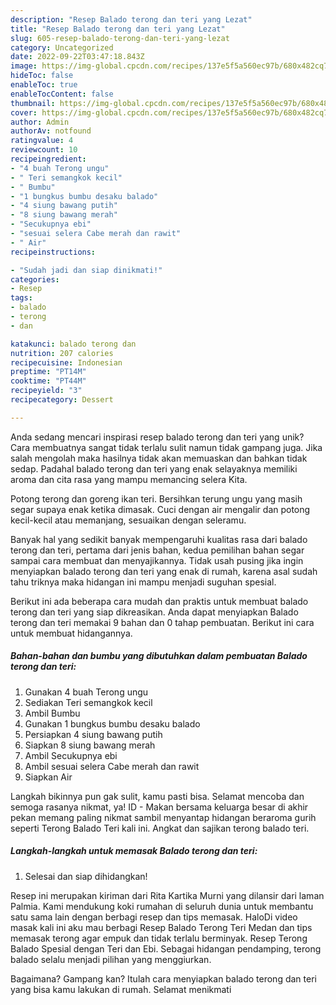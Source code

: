 ```yaml
---
description: "Resep Balado terong dan teri yang Lezat"
title: "Resep Balado terong dan teri yang Lezat"
slug: 605-resep-balado-terong-dan-teri-yang-lezat
category: Uncategorized
date: 2022-09-22T03:47:18.843Z
image: https://img-global.cpcdn.com/recipes/137e5f5a560ec97b/680x482cq70/balado-terong-dan-teri-foto-resep-utama.jpg
hideToc: false
enableToc: true
enableTocContent: false
thumbnail: https://img-global.cpcdn.com/recipes/137e5f5a560ec97b/680x482cq70/balado-terong-dan-teri-foto-resep-utama.jpg
cover: https://img-global.cpcdn.com/recipes/137e5f5a560ec97b/680x482cq70/balado-terong-dan-teri-foto-resep-utama.jpg
author: Admin
authorAv: notfound
ratingvalue: 4
reviewcount: 10
recipeingredient:
- "4 buah Terong ungu"
- " Teri semangkok kecil"
- " Bumbu"
- "1 bungkus bumbu desaku balado"
- "4 siung bawang putih"
- "8 siung bawang merah"
- "Secukupnya ebi"
- "sesuai selera Cabe merah dan rawit"
- " Air"
recipeinstructions:

- "Sudah jadi dan siap dinikmati!"
categories:
- Resep
tags:
- balado
- terong
- dan

katakunci: balado terong dan 
nutrition: 207 calories
recipecuisine: Indonesian
preptime: "PT14M"
cooktime: "PT44M"
recipeyield: "3"
recipecategory: Dessert

---
```





Anda sedang mencari inspirasi resep balado terong dan teri yang unik? Cara membuatnya sangat tidak terlalu sulit namun tidak gampang juga. Jika salah mengolah maka hasilnya tidak akan memuaskan dan bahkan tidak sedap. Padahal balado terong dan teri yang enak selayaknya memiliki aroma dan cita rasa yang mampu memancing selera Kita.





Potong terong dan goreng ikan teri. Bersihkan terung ungu yang masih segar supaya enak ketika dimasak. Cuci dengan air mengalir dan potong kecil-kecil atau memanjang, sesuaikan dengan seleramu.

Banyak hal yang sedikit banyak mempengaruhi kualitas rasa dari balado terong dan teri, pertama dari jenis bahan, kedua pemilihan bahan segar sampai cara membuat dan menyajikannya. Tidak usah pusing jika ingin menyiapkan balado terong dan teri yang enak di rumah, karena asal sudah tahu triknya maka hidangan ini mampu menjadi suguhan spesial.






Berikut ini ada beberapa cara mudah dan praktis untuk membuat balado terong dan teri yang siap dikreasikan. Anda dapat menyiapkan Balado terong dan teri memakai 9 bahan dan 0 tahap pembuatan. Berikut ini cara untuk membuat hidangannya.

<!--inarticleads1-->

##### Bahan-bahan dan bumbu yang dibutuhkan dalam pembuatan Balado terong dan teri:

1. Gunakan 4 buah Terong ungu
1. Sediakan  Teri semangkok kecil
1. Ambil  Bumbu
1. Gunakan 1 bungkus bumbu desaku balado
1. Persiapkan 4 siung bawang putih
1. Siapkan 8 siung bawang merah
1. Ambil Secukupnya ebi
1. Ambil sesuai selera Cabe merah dan rawit
1. Siapkan  Air


Langkah bikinnya pun gak sulit, kamu pasti bisa. Selamat mencoba dan semoga rasanya nikmat, ya! ID - Makan bersama keluarga besar di akhir pekan memang paling nikmat sambil menyantap hidangan beraroma gurih seperti Terong Balado Teri kali ini. Angkat dan sajikan terong balado teri. 

<!--inarticleads2-->

##### Langkah-langkah untuk memasak Balado terong dan teri:


1. Selesai dan siap dihidangkan!

Resep ini merupakan kiriman dari Rita Kartika Murni yang dilansir dari laman Palmia. Kami mendukung koki rumahan di seluruh dunia untuk membantu satu sama lain dengan berbagi resep dan tips memasak. HaloDi video masak kali ini aku mau berbagi Resep Balado Terong Teri Medan dan tips memasak terong agar empuk dan tidak terlalu berminyak. Resep Terong Balado Spesial dengan Teri dan Ebi. Sebagai hidangan pendamping, terong balado selalu menjadi pilihan yang menggiurkan. 

Bagaimana? Gampang kan? Itulah cara menyiapkan balado terong dan teri yang bisa kamu lakukan di rumah. Selamat menikmati
